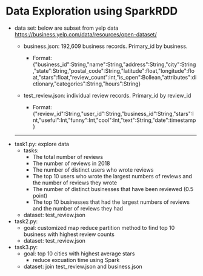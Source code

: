# Data Exploration using SparkRDD

- data set: below are subset from yelp data <link> https://business.yelp.com/data/resources/open-dataset/ </link>
  - business.json: 192,609 business records. Primary_id by business.
    - Format:{"business_id":String,"name":String,"address":String,"city":String,"state":String,"postal_code":String,"latitude":float,"longitude":float,"stars":float,"review_count":int,"is_open":Bollean,"attributes":dictionary,"categories":String,"hours":String} 
 
  - test_review.json: individual review records. Primary_id by review_id
    - Format:  {"review_id":String,"user_id":String,"business_id":String,"stars":Int,"useful":Int,"funny":Int,"cool":Int,"text":String,"date":timestamp}
  --- 
- task1.py: explore data
  - tasks:    
    - The total number of reviews 
    - The number of reviews in 2018
    - The number of distinct users who wrote reviews
    - The top 10 users who wrote the largest numbers of reviews and the number of reviews they wrote
    - The number of distinct businesses that have been reviewed (0.5 point)
    - The top 10 businesses that had the largest numbers of reviews and the number of reviews they had
  - dataset: test_review.json
- task2.py:
  - goal: customized map reduce partition method to find top 10 business with highest review counts
  - dataset: test_review.json
- task3.py:
  - goal: top 10 cities with highest average stars
    - reduce excuation time using Spark 
  - dataset: join test_review.json and business.json
